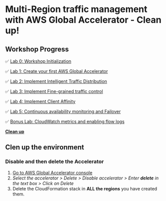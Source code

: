 # Multi-Region traffic management with AWS Global Accelerator - Clean up!

## Workshop Progress
✅ [Lab 0: Workshop Initialization](../lab-0-init)

✅ [Lab 1: Create your first AWS Global Accelerator](../lab-1-create-aws-global-accelerator)

✅ [Lab 2: Implement Intelligent Traffic Distribution](../lab-2-traffic-distribution)

✅ [Lab 3: Implement Fine-grained traffic control](../lab-3-fine-grained-control)

✅ [Lab 4: Implement Client Affinity](../lab-4-client-affinity)

✅ [Lab 5: Continuous availability monitoring and Failover](../lab-5-observability)

✅ [Bonus Lab: CloudWatch metrics and enabling flow logs](../bonus-lab)

**[Clean up](../clean-up)**

## Clen up the environment

### Disable and then delete the Accelerator

1. [Go to AWS Global Accelerator console](https://us-west-2.console.aws.amazon.com/ec2/v2/home?region=us-west-2#GlobalAcceleratorDashboard:)
2. *Select the accelerator > Delete > Disable accelerator > Enter **delete** in the text box > Click on Delete*
3. Delete the CloudFormation stack in **ALL the regions** you have created them.
